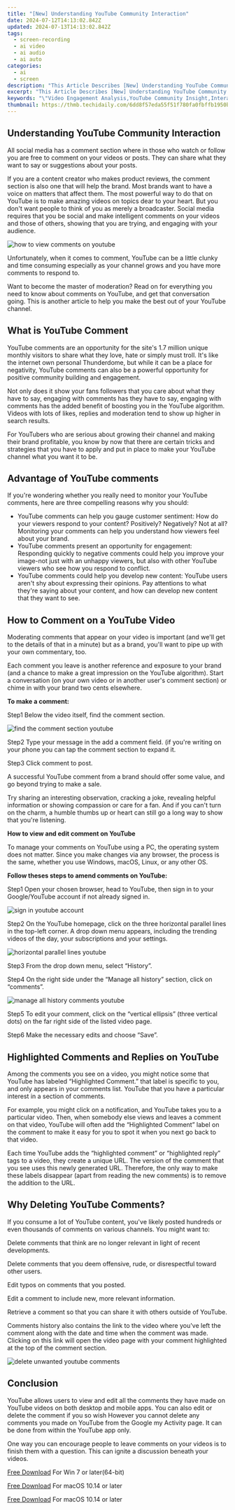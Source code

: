 ```yaml
---
title: "[New] Understanding YouTube Community Interaction"
date: 2024-07-12T14:13:02.842Z
updated: 2024-07-13T14:13:02.842Z
tags: 
  - screen-recording
  - ai video
  - ai audio
  - ai auto
categories: 
  - ai
  - screen
description: "This Article Describes [New] Understanding YouTube Community Interaction"
excerpt: "This Article Describes [New] Understanding YouTube Community Interaction"
keywords: "\"Video Engagement Analysis,YouTube Community Insight,Interactive Video Audiences,Social Media for Videos,Content Collaboration on YT,User-Generated Video Feedback,Online Video Discourse\""
thumbnail: https://thmb.techidaily.com/6dd8f57eda55f51f780fa0fbffb1950bf2ad081249b06af69891f71aad7773d2.jpg
---
```


## Understanding YouTube Community Interaction

All social media has a comment section where in those who watch or follow you are free to comment on your videos or posts. They can share what they want to say or suggestions about your posts.

If you are a content creator who makes product reviews, the comment section is also one that will help the brand. Most brands want to have a voice on matters that affect them. The most powerful way to do that on YouTube is to make amazing videos on topics dear to your heart. But you don't want people to think of you as merely a broadcaster. Social media requires that you be social and make intelligent comments on your videos and those of others, showing that you are trying, and engaging with your audience.

![how to view comments on youtube](https://images.wondershare.com/filmora/article-images/2022/11/how-to-view-comments-on-youtube.jpg)

Unfortunately, when it comes to comment, YouTube can be a little clunky and time consuming especially as your channel grows and you have more comments to respond to.

Want to become the master of moderation? Read on for everything you need to know about comments on YouTube, and get that conversation going. This is another article to help you make the best out of your YouTube channel.

## What is YouTube Comment

YouTube comments are an opportunity for the site's 1.7 million unique monthly visitors to share what they love, hate or simply must troll. It's like the internet own personal Thunderdome, but while it can be a place for negativity, YouTube comments can also be a powerful opportunity for positive community building and engagement.

Not only does it show your fans followers that you care about what they have to say, engaging with comments has they have to say, engaging with comments has the added benefit of boosting you in the YouTube algorithm. Videos with lots of likes, replies and moderation tend to show up higher in search results.

For YouTubers who are serious about growing their channel and making their brand profitable, you know by now that there are certain tricks and strategies that you have to apply and put in place to make your YouTube channel what you want it to be.

## Advantage of YouTube comments

If you're wondering whether you really need to monitor your YouTube comments, here are three compelling reasons why you should:

* YouTube comments can help you gauge customer sentiment: How do your viewers respond to your content? Positively? Negatively? Not at all? Monitoring your comments can help you understand how viewers feel about your brand.
* YouTube comments present an opportunity for engagement: Responding quickly to negative comments could help you improve your image-not just with an unhappy viewers, but also with other YouTube viewers who see how you respond to conflict.
* YouTube comments could help you develop new content: YouTube users aren't shy about expressing their opinions. Pay attentions to what they're saying about your content, and how can develop new content that they want to see.

## How to Comment on a YouTube Video

Moderating comments that appear on your video is important (and we'll get to the details of that in a minute) but as a brand, you'll want to pipe up with your own commentary, too.

Each comment you leave is another reference and exposure to your brand (and a chance to make a great impression on the YouTube algorithm). Start a conversation (on your own video or in another user's comment section) or chime in with your brand two cents elsewhere.

**To make a comment:**

Step1 Below the video itself, find the comment section.

![find the comment section youtube](https://images.wondershare.com/filmora/article-images/2022/11/find-the-comment-section-youtube.jpg)

Step2 Type your message in the add a comment field. (if you're writing on your phone you can tap the comment section to expand it.

Step3 Click comment to post.

A successful YouTube comment from a brand should offer some value, and go beyond trying to make a sale.

Try sharing an interesting observation, cracking a joke, revealing helpful information or showing compassion or care for a fan. And if you can't turn on the charm, a humble thumbs up or heart can still go a long way to show that you're listening.

**How to view and edit comment on YouTube**

To manage your comments on YouTube using a PC, the operating system does not matter. Since you make changes via any browser, the process is the same, whether you use Windows, macOS, Linux, or any other OS.

**Follow theses steps to amend comments on YouTube:**

Step1 Open your chosen browser, head to YouTube, then sign in to your Google/YouTube account if not already signed in.

![sign in youtube account](https://images.wondershare.com/filmora/article-images/2022/11/sign-in-youtube-account.jpg)

Step2 On the YouTube homepage, click on the three horizontal parallel lines in the top-left corner. A drop down menu appears, including the trending videos of the day, your subscriptions and your settings.

![horizontal parallel lines youtube](https://images.wondershare.com/filmora/article-images/2022/11/horizontal-parallel-lines-youtube.jpg)

Step3 From the drop down menu, select “History”.

Step4 On the right side under the “Manage all history” section, click on “comments”.

![manage all history comments youtube](https://images.wondershare.com/filmora/article-images/2022/11/manage-all-history-comments-youtube.jpg)

Step5 To edit your comment, click on the “vertical ellipsis” (three vertical dots) on the far right side of the listed video page.

Step6 Make the necessary edits and choose “Save”.

## Highlighted Comments and Replies on YouTube

Among the comments you see on a video, you might notice some that YouTube has labeled “Highlighted Comment.” that label is specific to you, and only appears in your comments list. YouTube that you have a particular interest in a section of comments.

For example, you might click on a notification, and YouTube takes you to a particular video. Then, when somebody else views and leaves a comment on that video, YouTube will often add the “Highlighted Comment” label on the comment to make it easy for you to spot it when you next go back to that video.

Each time YouTube adds the “highlighted comment” or “highlighted reply” tags to a video, they create a unique URL. The version of the comment that you see uses this newly generated URL. Therefore, the only way to make these labels disappear (apart from reading the new comments) is to remove the addition to the URL.

## Why Deleting YouTube Comments?

If you consume a lot of YouTube content, you've likely posted hundreds or even thousands of comments on various channels. You might want to:

Delete comments that think are no longer relevant in light of recent developments.

Delete comments that you deem offensive, rude, or disrespectful toward other users.

Edit typos on comments that you posted.

Edit a comment to include new, more relevant information.

Retrieve a comment so that you can share it with others outside of YouTube.

Comments history also contains the link to the video where you've left the comment along with the date and time when the comment was made. Clicking on this link will open the video page with your comment highlighted at the top of the comment section.

![delete unwanted youtube comments](https://images.wondershare.com/filmora/article-images/2022/11/delete-unwanted-youtube-comments.jpg)

## Conclusion

YouTube allows users to view and edit all the comments they have made on YouTube videos on both desktop and mobile apps. You can also edit or delete the comment if you so wish However you cannot delete any comments you made on YouTube from the Google my Activity page. It can be done from within the YouTube app only.

One way you can encourage people to leave comments on your videos is to finish them with a question. This can ignite a discussion beneath your videos.

[Free Download](https://tools.techidaily.com/wondershare/filmora/download/) For Win 7 or later(64-bit)

[Free Download](https://tools.techidaily.com/wondershare/filmora/download/) For macOS 10.14 or later

[Free Download](https://tools.techidaily.com/wondershare/filmora/download/) For macOS 10.14 or later

<ins class="adsbygoogle"
     style="display:block"
     data-ad-format="autorelaxed"
     data-ad-client="ca-pub-7571918770474297"
     data-ad-slot="1223367746"></ins>

<ins class="adsbygoogle"
     style="display:block"
     data-ad-format="autorelaxed"
     data-ad-client="ca-pub-7571918770474297"
     data-ad-slot="1223367746"></ins>



<ins class="adsbygoogle"
     style="display:block"
     data-ad-client="ca-pub-7571918770474297"
     data-ad-slot="8358498916"
     data-ad-format="auto"
     data-full-width-responsive="true"></ins>







